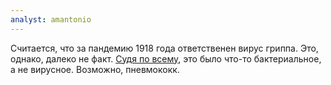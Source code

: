 ```yaml
---
analyst: amantonio
---
```


Считается, что за пандемию 1918 года ответственен вирус гриппа. Это, однако, далеко не факт. [Судя по всему](http://www.reuters.com/article/us-flu-1918/flu-may-not-have-killed-most-in-1918-pandemic-idUSTRE5146PD20090205), это было что-то бактериальное, а не вирусное. Возможно, пневмококк.
